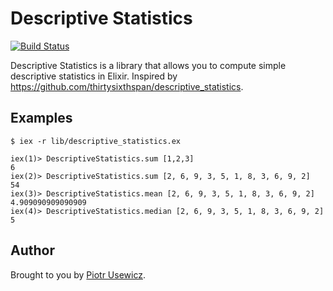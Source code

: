# Descriptive Statistics

[![Build Status](https://travis-ci.org/pusewicz/descriptive_statistics.png?branch=master)](https://travis-ci.org/pusewicz/descriptive_statistics)

Descriptive Statistics is a library that allows you to compute simple descriptive statistics in Elixir. Inspired by https://github.com/thirtysixthspan/descriptive_statistics.

## Examples

```
$ iex -r lib/descriptive_statistics.ex 

iex(1)> DescriptiveStatistics.sum [1,2,3]
6
iex(2)> DescriptiveStatistics.sum [2, 6, 9, 3, 5, 1, 8, 3, 6, 9, 2]
54
iex(3)> DescriptiveStatistics.mean [2, 6, 9, 3, 5, 1, 8, 3, 6, 9, 2]
4.909090909090909
iex(4)> DescriptiveStatistics.median [2, 6, 9, 3, 5, 1, 8, 3, 6, 9, 2]
5
```

## Author

Brought to you by [Piotr Usewicz](http://www.layer22.com).

